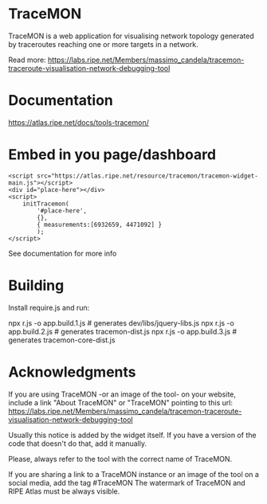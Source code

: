 # TraceMON
TraceMON is a web application for visualising network topology generated by traceroutes reaching one or more targets in a network.

Read more: https://labs.ripe.net/Members/massimo_candela/tracemon-traceroute-visualisation-network-debugging-tool

# Documentation
https://atlas.ripe.net/docs/tools-tracemon/

# Embed in you page/dashboard

```
<script src="https://atlas.ripe.net/resource/tracemon/tracemon-widget-main.js"></script>
<div id="place-here"></div>
<script>
    initTracemon(
        '#place-here',
        {},
        { measurements:[6932659, 4471092] }
        );
</script>
```
See documentation for more info

# Building

Install require.js and run:

npx r.js -o app.build.1.js  # generates dev/libs/jquery-libs.js
npx r.js -o app.build.2.js  # generates tracemon-dist.js
npx r.js -o app.build.3.js  # generates tracemon-core-dist.js

# Acknowledgments
If you are using TraceMON -or an image of the tool- on your website, include a link "About TraceMON" or "TraceMON" pointing to this url: https://labs.ripe.net/Members/massimo_candela/tracemon-traceroute-visualisation-network-debugging-tool

Usually this notice is added by the widget itself. If you have a version of the code that doesn't do that, add it manually.

Please, always refer to the tool with the correct name of TraceMON.

If you are sharing a link to a TraceMON instance or an image of the tool on a social media, add the tag #TraceMON
The watermark of TraceMON and RIPE Atlas must be always visible.
